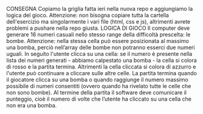 CONSEGNA
Copiamo la griglia fatta ieri nella nuova repo e aggiungiamo la logica del 
gioco.
Attenzione: non bisogna copiare tutta la cartella dell'esercizio ma
singolarmente i vari file (html, css e js), altrimenti avrete problemi 
a pushare nella repo giusta.
LOGICA DI GIOCO
Il computer deve generare 16 numeri casuali nello stesso range della difficoltà 
prescelta: le bombe.
Attenzione: nella stessa cella può essere posizionata al massimo una bomba, 
perciò nell’array delle bombe non potranno esserci due numeri uguali.
In seguito l'utente clicca su una cella: se il numero è presente nella lista dei
numeri generati - abbiamo calpestato una bomba - la cella si colora di rosso e 
la partita termina. Altrimenti la cella cliccata si colora di azzurro e l'utente
può continuare a cliccare sulle altre celle.
La partita termina quando il giocatore clicca su una bomba o quando raggiunge il
numero massimo possibile di numeri consentiti (ovvero quando ha rivelato tutte 
le celle che non sono bombe).
Al termine della partita il software deve comunicare il punteggio, cioè il 
numero di volte che l’utente ha cliccato su una cella che non era una bomba.